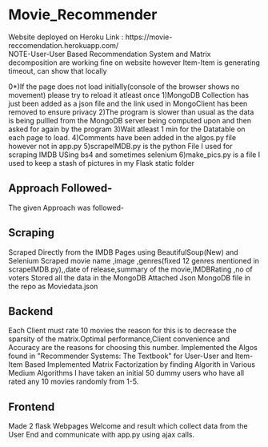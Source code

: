 <h1>Movie_Recommender</h1> 
Website deployed on Heroku Link : https://movie-reccomendation.herokuapp.com/ <br>
NOTE-User-User Based Recommendation System and Matrix decomposition are working fine on website however Item-Item is generating timeout,
can show that locally 

0*)If the page does not load initially(console of the browser shows no movement) please try to reload it atleast once
1)MongoDB Collection has just been added as a json file and the link used in MongoClient has been removed to ensure privacy
2)The program is slower than usual as the data is being pullled from the MongoDB server being computed upon and then asked for again by the program
3)Wait atleast 1 min for the Datatable on each page to load.
4)Comments have been added in the algos.py file however not in app.py
5)scrapeIMDB.py is the python File I used for scraping IMDB USing bs4 and sometimes selenium
6)make_pics.py is a file I used to keep a stash of pictures in my Flask static folder

Approach Followed-
---------------------------------------------------------------------------------------------
The given Approach was followed-

Scraping
-----------


Scraped Directly from the IMDB Pages using BeautifulSoup(New) and Selenium
Scraped movie name ,image ,genres(fixed 12 genres mentioned in scrapeIMDB.py),,date of release,summary of the movie,IMDBRating ,no of voters 
Stored all the data in the MongoDB
Attached Json MongoDB file in the repo as Moviedata.json



Backend
-----------
Each Client must rate 10 movies the reason for this is to decrease the sparsity of the matrix.Optimal performance,Client convenience and 
Accuracy are the reasons for choosing this number.
Implemented the Algos found in "Recommender Systems: The Textbook" for User-User and Item-Item Based 
Implemented Matrix Factorization by finding Algorith in Various Medium Algorithms
I have taken an initial 50 dummy users who have all rated any 10 movies randomly from 1-5.

Frontend
--------------------
Made 2 flask Webpages Welcome and result which collect data from the  User End and communicate with app.py using ajax calls.
